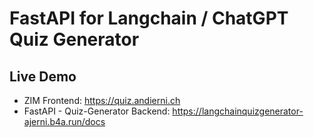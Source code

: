 # FastAPI for Langchain / ChatGPT Quiz Generator

## Live Demo

- ZIM Frontend: <https://quiz.andierni.ch>
- FastAPI - Quiz-Generator Backend: <https://langchainquizgenerator-ajerni.b4a.run/docs>
